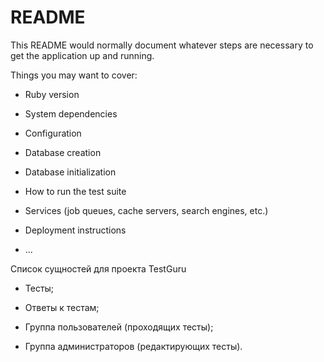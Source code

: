 # README

This README would normally document whatever steps are necessary to get the
application up and running.

Things you may want to cover:

* Ruby version

* System dependencies

* Configuration

* Database creation

* Database initialization

* How to run the test suite

* Services (job queues, cache servers, search engines, etc.)

* Deployment instructions

* ...

Список сущностей для проекта TestGuru

* Тесты;

* Ответы к тестам;

* Группа пользователей (проходящих тесты);

* Группа администраторов (редактирующих тесты).